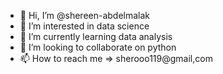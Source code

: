 - 👋 Hi, I’m @shereen-abdelmalak
- 👀 I’m interested in data science
- 🌱 I’m currently learning data analysis
- 💞️ I’m looking to collaborate on python
- 📫 How to reach me => sherooo119@gmail,com

<!---
shereen-abdelmalak/shereen-abdelmalak is a ✨ special ✨ repository because its `README.md` (this file) appears on your GitHub profile.
You can click the Preview link to take a look at your changes.
--->
